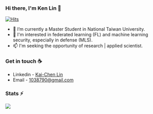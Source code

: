 ### Hi there, I'm Ken Lin 👋
[![Hits](https://hits.seeyoufarm.com/api/count/incr/badge.svg?url=https%3A%2F%2Fgithub.com%2Fhellochick%2F&count_bg=%2379C83D&title_bg=%23555555&icon=microbit.svg&icon_color=%2309EEF9&title=hits&edge_flat=false)](https://hits.seeyoufarm.com)

- 🔭 I’m currently a Master Student in National Taiwan University.
- 🚀 I'm interested in federated learning (FL) and machine learning security, especially in defense (MLS).
- 📫 I'm seeking the opportunity of research | applied scientist. 

### Get in touch ☕
* Linkedin - [Kai-Chen Lin](www.linkedin.com/in/kaichen-lin-430b0a168)
* Email - [1038790@gmail.com](1038790@gmail.com)

<!--
**hellochick/hellochick** is a ✨ _special_ ✨ repository because its `README.md` (this file) appears on your GitHub profile.
Here are some ideas to get you started:

- 🔭 I’m currently working on ...
- 🌱 I’m currently learning ...
- 👯 I’m looking to collaborate on ...
- 🤔 I’m looking for help with ...
- 💬 Ask me about ...
- 📫 How to reach me: ...
- 😄 Pronouns: ...
- ⚡ Fun fact: ...
-->

### Stats ⚡
![](https://github-readme-stats.vercel.app/api?username=KaiChen1008&show_icons=true&hide=contribs&theme=radical)
